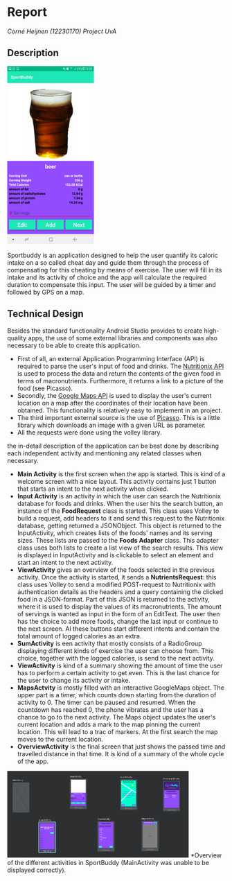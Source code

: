 # Report
*Corné Heijnen (12230170)*
*Project UvA*

## Description
<img src="https://github.com/corne12345/Sportbuddy/blob/master/doc/final/Screenshot_20190130-143841_SportBuddy.jpg" alt="drawing" width="200"/>

Sportbuddy is an application designed to help the user quantify its caloric intake on a so called cheat day and guide them through the process of compensating for this cheating by means of exercise. The user will fill in its intake and its activity of choice and the app will calculate the required duration to compensate this input. The user will be guided by a timer and followed by GPS on a map.

## Technical Design
Besides the standard functionality Android Studio provides to create high-quality apps, the use of some external libraries and components was also necessary to be able to create this application.

* First of all, an external Application Programming Interface (API) is required to parse the user's input of food and drinks. The [Nutritionix API](https://www.nutritionix.com/business/api) is used to process the data and return the contents of the given food in terms of macronutrients. Furthermore, it returns a link to a picture of the food (see Picasso).
* Secondly, the [Google Maps API](https://cloud.google.com/maps-platform/maps/?hl=nl) is used to display the user's current location on a map after the coordinates of their location have been obtained. This functionality is relatively easy to implement in an project.
* The third important external source is the use of [Picasso](http://square.github.io/picasso/). This is a little library which downloads an image with a given URL as parameter.
* All the requests were done using the volley library.

the in-detail description of the application can be best done by describing each independent activity and mentioning any related classes when necessary. 
* **Main Activity** is the first screen when the app is started. This is kind of a welcome screen with a nice layout. This activity contains just 1 button that starts an intent to the next activity when clicked.
* **Input Activity** is an activity in which the user can search the Nutritionix database for foods and drinks. When the user hits the search button, an instance of the **FoodRequest** class is started. This class uses Volley to build a request, add headers to it and send this request to the Nutritionix database, getting returned a JSONObject. 
This object is returned to the InputActivity, which creates lists of the foods' names and its serving sizes. These lists are passed to the **Foods Adapter** class. This adapter class uses both lists to create a list view of the search results. This view is displayed in InputActivity and is clickable to select an element and start an intent to the next activity.
* **ViewActivity** gives an overview of the foods selected in the previous activity. Once the activity is started, it sends a **NutrientsRequest**: this class uses Volley to send a modified POST-request to Nutritionix with authentication details as the headers and a query containing the clicked food in a JSON-format. Part of this JSON is returned to the activity, where it is used to display the values of its macronutrients. The amount of servings is wanted as input in the form of an EditText.
The user then has the choice to add more foods, change the last input or continue to the next screen. Al these buttons start different intents and contain the total amount of logged calories as an extra.
* **SumActivity** is een activity that mostly consists of a RadioGroup displaying different kinds of exercise the user can choose from. This choice, together with the logged calories, is send to the next activity.
* **ViewActivity** is kind of a summary showing the amount of time the user has to perform a certain activity to get even. This is the last chance for the user to change its activity or intake. 
* **MapsActvity** is mostly filled with an interactive GoogleMaps object. The upper part is a timer, which counts down starting from the duration of activity to 0. The timer can be paused and resumed. When the countdown has reached 0, the phone vibrates and the user has a chance to go to the next activity. The Maps object updates the user's current location and adds a mark to the map pinning the current location. This will lead to a trac of markers. At the first search the map moves to the current location.
* **OverviewActivity** is the final screen that just shows the passed time and travelled distance in that time. It is kind of a summary of the whole cycle of the app.

<img src="https://github.com/corne12345/Sportbuddy/blob/master/doc/Final%20layout.PNG" alt="drawing" height="200"/>
*Overview of the different activities in SportBuddy (MainActivity was unable to be displayed correctly).
